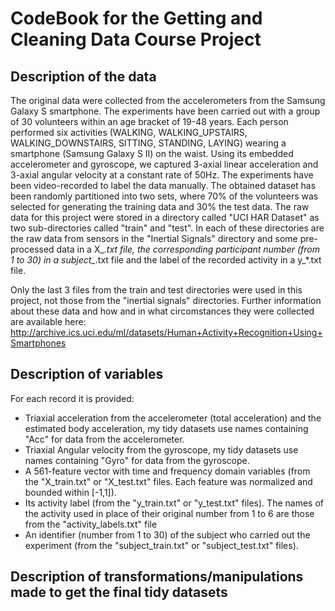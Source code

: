 ﻿# CodeBook for the Getting and Cleaning Data Course Project

##  Description of the data
The original data were collected from the accelerometers from the Samsung Galaxy S smartphone.
The experiments have been carried out with a group of 30 volunteers within an age bracket of 19-48 years. Each person performed six activities (WALKING, WALKING_UPSTAIRS, WALKING_DOWNSTAIRS, SITTING, STANDING, LAYING) wearing a smartphone (Samsung Galaxy S II) on the waist. Using its embedded accelerometer and gyroscope, we captured 3-axial linear acceleration and 3-axial angular velocity at a constant rate of 50Hz. The experiments have been video-recorded to label the data manually. The obtained dataset has been randomly partitioned into two sets, where 70% of the volunteers was selected for generating the training data and 30% the test data.
The raw data for this project were stored in a directory called "UCI HAR Dataset" as two sub-directories called "train" and "test".
In each of these directories are the raw data from sensors in the "Inertial Signals" directory and some pre-processed data in a X_*.txt file, the corresponding participant number (from 1 to 30) in a subject_*.txt file and the label of the recorded activity in a y_*.txt file.

Only the last 3 files from the train and test directories were used in this project, not those from the "inertial signals" directories.
Further information about these data and how and in what circomstances they were collected are available here: 
http://archive.ics.uci.edu/ml/datasets/Human+Activity+Recognition+Using+Smartphones

##  Description of variables

For each record it is provided:
- Triaxial acceleration from the accelerometer (total acceleration) and the estimated body acceleration, my tidy datasets use names containing "Acc" for data from the accelerometer.
- Triaxial Angular velocity from the gyroscope, my tidy datasets use names containing "Gyro" for data from the gyroscope. 
- A 561-feature vector with time and frequency domain variables (from the "X_train.txt" or "X_test.txt" files. Each feature was normalized and bounded within [-1,1]). 
- Its activity label (from the "y_train.txt" or "y_test.txt" files). The names of the activity used in place of their original number from 1 to 6 are those from the "activity_labels.txt" file
- An identifier (number from 1 to 30) of the subject who carried out the experiment (from the "subject_train.txt" or "subject_test.txt" files).


##  Description of transformations/manipulations made to get the final tidy datasets
